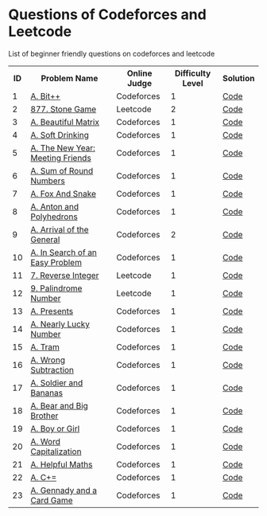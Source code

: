 # Questions of Codeforces and Leetcode
List of beginner friendly questions on codeforces and leetcode


<html>
<body>
<center>
<table>
<tr>
<th>ID</th>
<th>Problem Name</th>
<th>Online Judge</th>
<th>Difficulty Level</th>
  <th>Solution</th>
</tr>

<tr>
<td>1</td>
<td><a href="https://codeforces.com/problemset/problem/282/A" target="_blank">A. Bit++</a></td>
<td>Codeforces</td>
<td>1</td>
<td><a href="https://github.com/beery4010/Question-of-Codeforces-and-Leetcode/blob/main/1. A. Bit%2B%2B.py">Code</a></td>
</tr>

<tr>
<td>2</td>
<td><a href="https://leetcode.com/problems/stone-game/description/" target="_blank">877. Stone Game</a></td>
<td>Leetcode</td>
<td>2</td>
<td><a href="https://github.com/beery4010/Question-of-Codeforces-and-Leetcode/blob/main/2.%20Stone%20Game%20(877).py">Code</a></td>
</tr>

<tr>
<td>3</td>
<td><a href="https://codeforces.com/problemset/problem/263/A" target="_blank">A. Beautiful Matrix</a></td>
<td>Codeforces</td>
<td>1</td>
<td><a href="https://github.com/beery4010/Question-of-Codeforces-and-Leetcode/blob/main/3. 263A - Beautiful Matrix.py">Code</a></td>
</tr>

<tr>
<td>4</td>
<td><a href="https://codeforces.com/problemset/problem/151/A" target="_blank">A. Soft Drinking</a></td>
<td>Codeforces</td>
<td>1</td>
<td><a href="https://github.com/beery4010/Question-of-Codeforces-and-Leetcode/blob/main/4. A. Soft Drinking.py">Code</a></td>
</tr>

<tr>
<td>5</td>
<td><a href="https://codeforces.com/problemset/problem/723/A" target="_blank">A. The New Year: Meeting Friends</a></td>
<td>Codeforces</td>
<td>1</td>
<td><a href="https://github.com/beery4010/Question-of-Codeforces-and-Leetcode/blob/main/5. A. The New Year%3A Meeting Friends.py">Code</a></td>
</tr>

<tr>
<td>6</td>
<td><a href="https://codeforces.com/problemset/problem/1352/A" target="_blank">A. Sum of Round Numbers</a></td>
<td>Codeforces</td>
<td>1</td>
<td><a href="https://github.com/beery4010/Question-of-Codeforces-and-Leetcode/blob/main/6. A. Sum of Round Numbers.py">Code</a></td>
</tr>

<tr>
<td>7</td>
<td><a href="https://codeforces.com/problemset/problem/510/A" target="_blank">A. Fox And Snake</a></td>
<td>Codeforces</td>
<td>1</td>
<td><a href="https://github.com/beery4010/Question-of-Codeforces-and-Leetcode/blob/main/7. A. Fox And Snake.py">Code</a></td>
</tr>

<tr>
<td>8</td>
<td><a href="https://codeforces.com/problemset/problem/785/A" target="_blank">A. Anton and Polyhedrons</a></td>
<td>Codeforces</td>
<td>1</td>
<td><a href="https://github.com/beery4010/Question-of-Codeforces-and-Leetcode/blob/main/8.%20A.%20Anton%20and%20Polyhedrons.py">Code</a></td>
</tr>

<tr>
<td>9</td>
<td><a href="https://codeforces.com/problemset/problem/144/A" target="_blank">A. Arrival of the General</a></td>
<td>Codeforces</td>
<td>2</td>
<td><a href="https://github.com/beery4010/Question-of-Codeforces-and-Leetcode/blob/main/9.%20A.%20Arrival%20of%20the%20General.py">Code</a></td>
</tr>


<tr>
<td>10</td>
<td><a href="https://codeforces.com/problemset/problem/1030/A" target="_blank">A. In Search of an Easy Problem</a></td>
<td>Codeforces</td>
<td>1</td>
<td><a href="https://github.com/beery4010/Question-of-Codeforces-and-Leetcode/blob/main/10.%20A.%20In%20Search%20of%20an%20Easy%20Problem.py">Code</a></td>
</tr>

<tr>
<td>11</td>
<td><a href="https://leetcode.com/problems/reverse-integer/" target="_blank">7. Reverse Integer</a></td>
<td>Leetcode</td>
<td>1</td>
<td><a href="https://github.com/beery4010/Question-of-Codeforces-and-Leetcode/blob/main/11.%20Reverse%20Integer%20(7).py">Code</a></td>
</tr>

<tr>
<td>12</td>
<td><a href="https://leetcode.com/problems/palindrome-number/description/" target="_blank">9. Palindrome Number</a></td>
<td>Leetcode</td>
<td>1</td>
<td><a href="https://github.com/beery4010/Question-of-Codeforces-and-Leetcode/blob/main/12.%20Palindrome%20Number%20(9).py">Code</a></td>
</tr>

<tr>
<td>13</td>
<td><a href="https://codeforces.com/problemset/problem/136/A" target="_blank">A. Presents</a></td>
<td>Codeforces</td>
<td>1</td>
<td><a href="https://github.com/beery4010/Question-of-Codeforces-and-Leetcode/blob/main/13.%20A.%20Presents.py">Code</a></td>
</tr>

<tr>
<td>14</td>
<td><a href="https://codeforces.com/problemset/problem/110/A" target="_blank">A. Nearly Lucky Number</a></td>
<td>Codeforces</td>
<td>1</td>
<td><a href="https://github.com/beery4010/Question-of-Codeforces-and-Leetcode/blob/main/14.%20A.%20Nearly%20Lucky%20Number.py">Code</a></td>
</tr>

<tr>
<td>15</td>
<td><a href="https://codeforces.com/problemset/problem/116/A" target="_blank">A. Tram</a></td>
<td>Codeforces</td>
<td>1</td>
<td><a href="https://github.com/beery4010/Question-of-Codeforces-and-Leetcode/blob/main/15.%20A.%20Tram.py">Code</a></td>
</tr>

<tr>
<td>16</td>
<td><a href="https://codeforces.com/problemset/problem/977/A" target="_blank">A. Wrong Subtraction</a></td>
<td>Codeforces</td>
<td>1</td>
<td><a href="https://github.com/beery4010/Question-of-Codeforces-and-Leetcode/blob/main/16.%20A.%20Wrong%20Subtraction.py">Code</a></td>
</tr>

<tr>
<td>17</td>
<td><a href="https://codeforces.com/problemset/problem/546/A" target="_blank">A. Soldier and Bananas</a></td>
<td>Codeforces</td>
<td>1</td>
<td><a href="https://github.com/beery4010/Question-of-Codeforces-and-Leetcode/blob/main/17.%20A.%20Soldier%20and%20Bananas.py">Code</a></td>
</tr>

<tr>
<td>18</td>
<td><a href="https://codeforces.com/problemset/problem/791/A" target="_blank">A. Bear and Big Brother</a></td>
<td>Codeforces</td>
<td>1</td>
<td><a href="https://github.com/beery4010/Question-of-Codeforces-and-Leetcode/blob/main/18.%20A.%20Bear%20and%20Big%20Brother.py">Code</a></td>
</tr>

<tr>
<td>19</td>
<td><a href="https://codeforces.com/problemset/problem/236/A" target="_blank">A. Boy or Girl</a></td>
<td>Codeforces</td>
<td>1</td>
<td><a href="https://github.com/beery4010/Question-of-Codeforces-and-Leetcode/blob/main/19.%20A.%20Boy%20or%20Girl.py">Code</a></td>
</tr>

<tr>
<td>20</td>
<td><a href="https://codeforces.com/problemset/problem/281/A" target="_blank">A. Word Capitalization</a></td>
<td>Codeforces</td>
<td>1</td>
<td><a href="https://github.com/beery4010/Question-of-Codeforces-and-Leetcode/blob/main/20.%20A.%20Word%20Capitalization.py">Code</a></td>
</tr>

<tr>
<td>21</td>
<td><a href="https://codeforces.com/problemset/problem/339/A" target="_blank">A. Helpful Maths</a></td>
<td>Codeforces</td>
<td>1</td>
<td><a href="https://github.com/beery4010/Question-of-Codeforces-and-Leetcode/blob/main/21.%20A.%20Helpful%20Maths.py">Code</a></td>
</tr>

<tr>
<td>22</td>
<td><a href="https://codeforces.com/problemset/problem/1368/A" target="_blank">A. C+=</a></td>
<td>Codeforces</td>
<td>1</td>
<td><a href="https://github.com/beery4010/Question-of-Codeforces-and-Leetcode/blob/main/22. A. C%2B%3D.py">Code</a></td>
</tr>

<tr>
<td>23</td>
<td><a href="https://codeforces.com/problemset/problem/1097/A" target="_blank">A. Gennady and a Card Game</a></td>
<td>Codeforces</td>
<td>1</td>
<td><a href="https://github.com/beery4010/Question-of-Codeforces-and-Leetcode/blob/main/23.%20A.%20Gennady%20and%20a%20Card%20Game.py">Code</a></td>
</tr>

</table>
  </center>
  </body>
</html>
